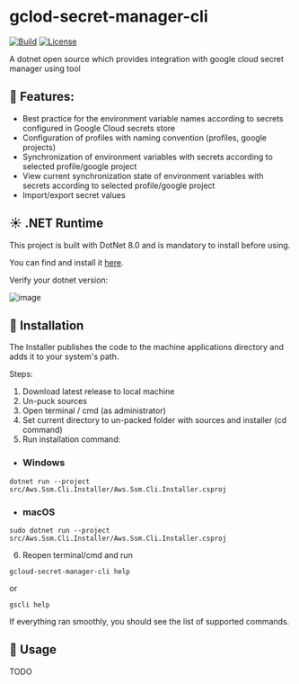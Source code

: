 # gclod-secret-manager-cli

[![Build](https://github.com/dmitrysigalov/gclod-secret-manager-cli/workflows/Build/badge.svg)](https://github.com/dmitrysigalov/gclod-secret-manager-cli/actions/workflows/build.yml)
[![License](https://badgen.net/github/license/dmitrysigalov/gclod-secret-manager-cli)](https://github.com/DmitrySigalov/gclod-secret-manager-cli/blob/main/LICENSE)

A dotnet open source which provides integration with google cloud secret manager using tool

## :gift: Features:
- Best practice for the environment variable names according to secrets configured in Google Cloud secrets store
- Configuration of profiles with naming convention (profiles, google projects)
- Synchronization of environment variables with secrets according to selected profile/google project
- View current synchronization state of environment variables with secrets according to selected profile/google project
- Import/export secret values

## :sunny: .NET Runtime
This project is built with DotNet 8.0 and is mandatory to install before using.

You can find and install it [here](https://dotnet.microsoft.com/en-us/download/dotnet/8.0).

Verify your dotnet version:

![image](https://user-images.githubusercontent.com/31489258/153608978-cced639e-af42-4485-8c15-5333325b0883.png)

## :gift: Installation

The Installer publishes the code to the machine applications directory and adds it to your system's path.

Steps:
1. Download latest release to local machine
2. Un-puck sources
3. Open terminal / cmd (as administrator)
4. Set current directory to un-packed folder with sources and installer (cd command)
5. Run installation command:
  - ### Windows
```
dotnet run --project src/Aws.Ssm.Cli.Installer/Aws.Ssm.Cli.Installer.csproj
```
  - ### macOS
  ```
  sudo dotnet run --project src/Aws.Ssm.Cli.Installer/Aws.Ssm.Cli.Installer.csproj
  ```
6. Reopen terminal/cmd and run
```
gcloud-secret-manager-cli help
```
or
```
gscli help
```
If everything ran smoothly, you should see the list of supported commands.

## :tada: Usage

TODO
